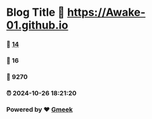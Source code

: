 # Blog Title :link: https://Awake-01.github.io 
### :page_facing_up: [14](https://Awake-01.github.io/tag.html) 
### :speech_balloon: 16 
### :hibiscus: 9270 
### :alarm_clock: 2024-10-26 18:21:20 
### Powered by :heart: [Gmeek](https://github.com/Meekdai/Gmeek)
